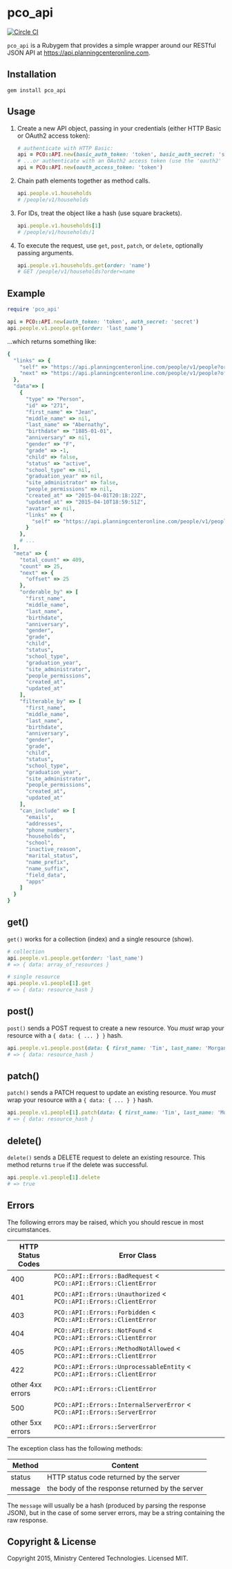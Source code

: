 # pco_api

[![Circle CI](https://circleci.com/gh/planningcenter/pco_api_ruby/tree/master.svg?style=svg)](https://circleci.com/gh/planningcenter/pco_api_ruby/tree/master)

`pco_api` is a Rubygem that provides a simple wrapper around our RESTful JSON API at https://api.planningcenteronline.com.

## Installation

```
gem install pco_api
```

## Usage

1. Create a new API object, passing in your credentials (either HTTP Basic or OAuth2 access token):

    ```ruby
    # authenticate with HTTP Basic:
    api = PCO::API.new(basic_auth_token: 'token', basic_auth_secret: 'secret')
    # ...or authenticate with an OAuth2 access token (use the 'oauth2' gem to obtain the token)
    api = PCO::API.new(oauth_access_token: 'token')
    ```

2. Chain path elements together as method calls.

    ```ruby
    api.people.v1.households
    # /people/v1/households
    ```

3. For IDs, treat the object like a hash (use square brackets).

    ```ruby
    api.people.v1.households[1]
    # /people/v1/households/1
    ```

4. To execute the request, use `get`, `post`, `patch`, or `delete`, optionally passing arguments.

    ```ruby
    api.people.v1.households.get(order: 'name')
    # GET /people/v1/households?order=name
    ```

## Example

```ruby
require 'pco_api'

api = PCO::API.new(auth_token: 'token', auth_secret: 'secret')
api.people.v1.people.get(order: 'last_name')
```

...which returns something like:

```ruby
{
  "links" => {
    "self" => "https://api.planningcenteronline.com/people/v1/people?order=last_name",
    "next" => "https://api.planningcenteronline.com/people/v1/people?offset=25&order=last_name"
  },
  "data"=> [
    {
      "type" => "Person",
      "id" => "271",
      "first_name" => "Jean",
      "middle_name" => nil,
      "last_name" => "Abernathy",
      "birthdate" => "1885-01-01",
      "anniversary" => nil,
      "gender" => "F",
      "grade" => -1,
      "child" => false,
      "status" => "active",
      "school_type" => nil,
      "graduation_year" => nil,
      "site_administrator" => false,
      "people_permissions" => nil,
      "created_at" => "2015-04-01T20:18:22Z",
      "updated_at" => "2015-04-10T18:59:51Z",
      "avatar" => nil,
      "links" => {
        "self" => "https://api.planningcenteronline.com/people/v1/people/271"
      }
    },
    # ...
  ],
  "meta" => {
    "total_count" => 409,
    "count" => 25,
    "next" => {
      "offset" => 25
    },
    "orderable_by" => [
      "first_name",
      "middle_name",
      "last_name",
      "birthdate",
      "anniversary",
      "gender",
      "grade",
      "child",
      "status",
      "school_type",
      "graduation_year",
      "site_administrator",
      "people_permissions",
      "created_at",
      "updated_at"
    ],
    "filterable_by" => [
      "first_name",
      "middle_name",
      "last_name",
      "birthdate",
      "anniversary",
      "gender",
      "grade",
      "child",
      "status",
      "school_type",
      "graduation_year",
      "site_administrator",
      "people_permissions",
      "created_at",
      "updated_at"
    ],
    "can_include" => [
      "emails",
      "addresses",
      "phone_numbers",
      "households",
      "school",
      "inactive_reason",
      "marital_status",
      "name_prefix",
      "name_suffix",
      "field_data",
      "apps"
    ]
  }
}
```

## get()

`get()` works for a collection (index) and a single resource (show).

```ruby
# collection
api.people.v1.people.get(order: 'last_name')
# => { data: array_of_resources }

# single resource
api.people.v1.people[1].get
# => { data: resource_hash }
```

## post()

`post()` sends a POST request to create a new resource. You *must* wrap your resource with
a `{ data: { ... } }` hash.

```ruby
api.people.v1.people.post(data: { first_name: 'Tim', last_name: 'Morgan' })
# => { data: resource_hash }
```

## patch()

`patch()` sends a PATCH request to update an existing resource. You *must* wrap your resource with
a `{ data: { ... } }` hash.

```ruby
api.people.v1.people[1].patch(data: { first_name: 'Tim', last_name: 'Morgan' })
# => { data: resource_hash }
```

## delete()

`delete()` sends a DELETE request to delete an existing resource. This method returns `true` if the delete was successful.

```ruby
api.people.v1.people[1].delete
# => true
```

## Errors

The following errors may be raised, which you should rescue in most circumstances.

| HTTP Status Codes   | Error Class                                                               |
| ------------------- | ------------------------------------------------------------------------- |
| 400                 | `PCO::API::Errors::BadRequest` < `PCO::API::Errors::ClientError`          |
| 401                 | `PCO::API::Errors::Unauthorized` < `PCO::API::Errors::ClientError`        |
| 403                 | `PCO::API::Errors::Forbidden` < `PCO::API::Errors::ClientError`           |
| 404                 | `PCO::API::Errors::NotFound` < `PCO::API::Errors::ClientError`            |
| 405                 | `PCO::API::Errors::MethodNotAllowed` < `PCO::API::Errors::ClientError`    |
| 422                 | `PCO::API::Errors::UnprocessableEntity` < `PCO::API::Errors::ClientError` |
| other 4xx errors    | `PCO::API::Errors::ClientError`                                           |
| 500                 | `PCO::API::Errors::InternalServerError` < `PCO::API::Errors::ServerError` |
| other 5xx errors    | `PCO::API::Errors::ServerError`                                           |

The exception class has the following methods:

| Method  | Content                                         |
| ------- | ----------------------------------------------- |
| status  | HTTP status code returned by the server         |
| message | the body of the response returned by the server |

The `message` will usually be a hash (produced by parsing the response JSON),
but in the case of some server errors, may be a string containing the raw response.

## Copyright & License

Copyright 2015, Ministry Centered Technologies. Licensed MIT.
